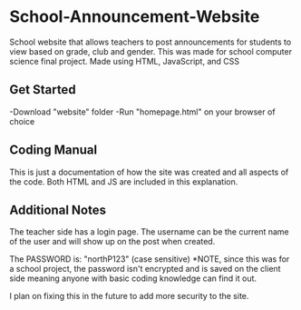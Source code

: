 # School-Announcement-Website
School website that allows teachers to post announcements for students to view based on grade, club and gender. This was made for school computer science final project. Made using HTML, JavaScript, and CSS

## Get Started
-Download "website" folder
-Run "homepage.html" on your browser of choice 

## Coding Manual
This is just a documentation of how the site was created and all aspects of the code. Both HTML and JS are included in this explanation.

## Additional Notes
The teacher side has a login page. The username can be the current name of the user and will show up on the post when created. 

The PASSWORD is: "northP123" (case sensitive)
*NOTE, since this was for a school project, the password isn't encrypted and is saved on the client side
 meaning anyone with basic coding knowledge can find it out.
 
 I plan on fixing this in the future to add more security to the site.
